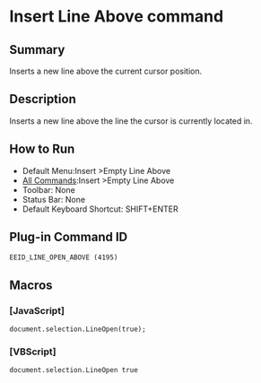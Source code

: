 # Insert Line Above command

## Summary

Inserts a new line above the current cursor position.

## Description

Inserts a new line above the line the cursor is currently located in.

## How to Run

- Default Menu:Insert \>Empty Line Above
- [All Commands](../tools/all_commands):Insert \>Empty Line Above
- Toolbar: None
- Status Bar: None
- Default Keyboard Shortcut: SHIFT+ENTER

## Plug-in Command ID

```
EEID_LINE_OPEN_ABOVE (4195)```

## Macros

### \[JavaScript\]

```
document.selection.LineOpen(true);
```

### \[VBScript\]

```
document.selection.LineOpen true
```
